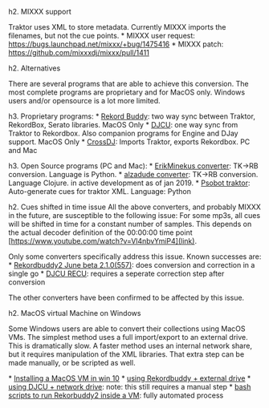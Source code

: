 h2. MIXXX support

Traktor uses XML to store metadata. Currently MIXXX imports the
filenames, but not the cue points. \* MIXXX user request:
<https://bugs.launchpad.net/mixxx/+bug/1475416> \* MIXXX patch:
<https://github.com/mixxxdj/mixxx/pull/1411>

h2. Alternatives

There are several programs that are able to achieve this conversion. The
most complete programs are proprietary and for MacOS only. Windows users
and/or opensource is a lot more limited.

h3. Proprietary programs: \* [Rekord Buddy](http://nextaudiolabs.com/):
two way sync between Traktor, RekordBox, Serato libraries. MacOS Only \*
[DJCU](https://www.youtube.com/watch?v=y7s0Jw9R_ds&feature=youtu.be):
one way sync from Traktor to Rekordbox. Also companion programs for
Engine and DJay support. MacOS Only \*
[CrossDJ](http://www.mixvibes.com/cross-dj-software-mac-pc/): Imports
Traktor, exports Rekordbox. PC and Mac

h3. Open Source programs (PC and Mac): \* [ErikMinekus
converter](https://github.com/ErikMinekus/traktor-scripts/blob/master/rekordbox-export.py):
TK-\>RB conversion. Language is Python. \* [alzadude
converter](https://github.com/digital-dj-tools/dj-data-converter/releases):
TK-\>RB conversion. Language Clojure. in active development as of jan
2019. \* [Psobot traktor](https://github.com/psobot/traktor):
Auto-generate cues for traktor XML. Language: Python

h2. Cues shifted in time issue All the above converters, and probably
MIXXX in the future, are susceptible to the following issue: For some
mp3s, all cues will be shifted in time for a constant number of samples.
This depends on the actual decoder definition of the 00:00:00 time point
[https://www.youtube.com/watch?v=Vl4nbvYmiP4](link).

Only some converters specifically address this issue. Known successes
are: \* [Rekordbuddy2 June
beta 2.1.0(557)](https://forums.next.audio/t/traktor-rekordbox-cues-shifted-in-time-2/593):
does conversion and correction in a single go \* [DJCU
RECU](https://www.youtube.com/watch?v=y7s0Jw9R_ds&feature=youtu.be):
requires a seperate correction step after conversion

The other converters have been confirmed to be affected by this issue.

h2. MacOS virtual Machine on Windows

Some Windows users are able to convert their collections using MacOS
VMs. The simplest method uses a full import/export to an external drive.
This is dramatically slow. A faster method uses an internal network
share, but it requires manipulation of the XML libraries. That extra
step can be made manually, or be scripted as well.

\* [Installing a MacOS VM in
win 10](https://saintlad.com/install-macos-sierra-in-virtualbox-on-windows-10)
\* [using Rekordbuddy + external
drive](https://www.reddit.com/r/Beatmatch/comments/52dvst/how_to_transfer_your_windowsbased_dj_library_from/)
\* [using DJCU + network
drive](https://www.dropbox.com/s/4tyyi3me9tpm2uk/Windows%20Collection%20conversion%20whitepaper.pdf):
note: this still requires a manual step \* [bash scripts to run
Rekorbuddy2 inside a VM](https://github.com/pestrela/music_scripts):
fully automated process
